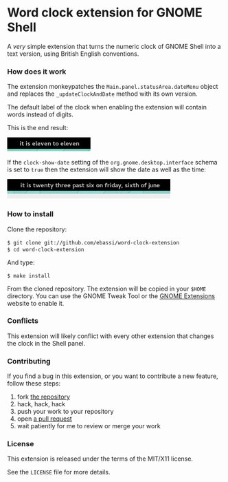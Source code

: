 # Word clock extension for GNOME Shell

A *very* simple extension that turns the numeric clock of GNOME Shell
into a text version, using British English conventions.

### How does it work

The extension monkeypatches the `Main.panel.statusArea.dateMenu` object
and replaces the `_updateClockAndDate` method with its own version.

The default label of the clock when enabling the extension will contain
words instead of digits.

This is the end result:

![Word clock without date](/word-clock-no-date.png)

If the `clock-show-date` setting of the `org.gnome.desktop.interface`
schema is set to `true` then the extension will show the date as well
as the time:

![Word clock with date](/word-clock-with-date.png)

### How to install

Clone the repository:

    $ git clone git://github.com/ebassi/word-clock-extension
    $ cd word-clock-extension

And type:

    $ make install

From the cloned repository. The extension will be copied in your `$HOME`
directory. You can use the GNOME Tweak Tool or the [GNOME Extensions](https://extensions.gnome.org)
website to enable it.

### Conflicts

This extension will likely conflict with every other extension that
changes the clock in the Shell panel.

### Contributing

If you find a bug in this extension, or you want to contribute a new feature,
follow these steps:

 1. fork [the repository](https://github.com/ebassi/word-clock-extension)
 2. hack, hack, hack
 3. push your work to your repository
 4. open [a pull request](https://github.com/ebassi/word-clock-extensions/pulls)
 5. wait patiently for me to review or merge your work

### License

This extension is released under the terms of the MIT/X11 license.

See the `LICENSE` file for more details.
